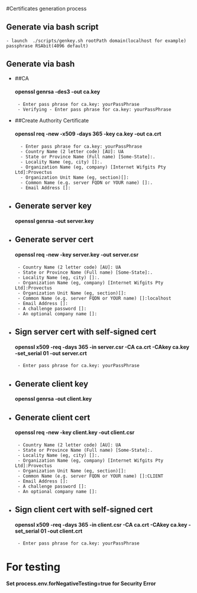 #Certificates generation process
## Generate via bash script

    - launch  ./scripts/genkey.sh rootPath domain(localhost for example) passphrase RSAbit(4096 default)

## Generate via bash
 
- ##CA
   #### openssl genrsa -des3 -out ca.key
       - Enter pass phrase for ca.key: yourPassPhrase 
       - Verifying - Enter pass phrase for ca.key: yourPassPhrase
    
    
- ##Create Authority Certificate
    #### openssl req -new -x509 -days 365 -key ca.key -out ca.crt
        - Enter pass phrase for ca.key: yourPassPhrase 
        - Country Name (2 letter code) [AU]: UA
        - State or Province Name (Full name) [Some-State]:.
        - Locality Name (eg, city) []:.
        - Organization Name (eg, company) [Internet Wifgits Pty Ltd]:Provectus
        - Organization Unit Name (eg, section)[]:
        - Common Name (e.g. server FQDN or YOUR name) []:.
        - Email Address []:
 - ## Generate server key 
    #### openssl genrsa -out server.key
    
 - ## Generate server cert 
    #### openssl req -new -key server.key -out server.csr
        - Country Name (2 letter code) [AU]: UA
        - State or Province Name (Full name) [Some-State]:.
        - Locality Name (eg, city) []:.
        - Organization Name (eg, company) [Internet Wifgits Pty Ltd]:Provectus
        - Organization Unit Name (eg, section)[]:
        - Common Name (e.g. server FQDN or YOUR name) []:localhost
        - Email Address []:
        - A challenge password []:
        - An optional company name []:
 - ## Sign server cert with self-signed cert
    #### openssl x509 -req -days 365 -in server.csr -CA ca.crt -CAkey ca.key -set_serial 01 -out server.crt
        - Enter pass phrase for ca.key: yourPassPhrase

 - ## Generate client key 
    #### openssl genrsa -out client.key
    
 - ## Generate client cert 
    #### openssl req -new -key client.key -out client.csr
        - Country Name (2 letter code) [AU]: UA
        - State or Province Name (Full name) [Some-State]:.
        - Locality Name (eg, city) []:.
        - Organization Name (eg, company) [Internet Wifgits Pty Ltd]:Provectus
        - Organization Unit Name (eg, section)[]:
        - Common Name (e.g. server FQDN or YOUR name) []:CLIENT
        - Email Address []:
        - A challenge password []:
        - An optional company name []:
 - ## Sign client cert with self-signed cert
    #### openssl x509 -req -days 365 -in client.csr -CA ca.crt -CAkey ca.key -set_serial 01 -out client.crt
        - Enter pass phrase for ca.key: yourPassPhrase
                          
# For testing
#### Set process.env.forNegativeTesting=true for Security Error